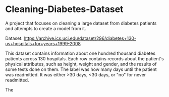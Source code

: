 # Cleaning-Diabetes-Dataset
A project that focuses on cleaning a large dataset from diabetes patients and attempts to create a model from it.


Dataset: https://archive.ics.uci.edu/dataset/296/diabetes+130-us+hospitals+for+years+1999-2008 

This dataset contains information about one hundred thousand diabetes patients across 130 hospitals. Each row contains records about the patient's physical attributes, such as height, weight and gender, and the results of some tests done on them. The label was how many days until the patient was readmitted. It was either >30 days, <30 days, or "no" for never readmitted. 


The 
